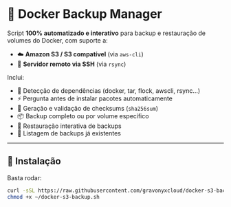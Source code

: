 # 🐳 Docker Backup Manager

Script **100% automatizado e interativo** para backup e restauração de volumes do Docker, com suporte a:

- ☁️ **Amazon S3 / S3 compatível** (via `aws-cli`)
- 🔄 **Servidor remoto via SSH** (via `rsync`)

Inclui:
- 🔎 Detecção de dependências (docker, tar, flock, awscli, rsync…)
- ⚡ Pergunta antes de instalar pacotes automaticamente
- 🔐 Geração e validação de checksums (`sha256sum`)
- 📦 Backup completo ou por volume específico
- 🔄 Restauração interativa de backups
- 📜 Listagem de backups já existentes

---

## 🚀 Instalação

Basta rodar:

```bash
curl -sSL https://raw.githubusercontent.com/gravonyxcloud/docker-s3-backup.sh/refs/heads/main/docker-s3-backup.sh -o ~/docker-s3-backup.sh
chmod +x ~/docker-s3-backup.sh
